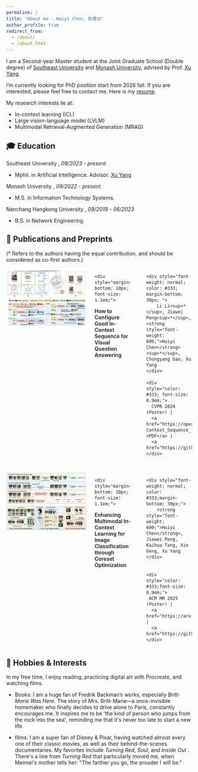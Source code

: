 ```yaml
---
permalink: /
title: "About me - Huiyi Chen, 陈慧仪"
author_profile: true
redirect_from: 
  - /about/
  - /about.html
---
```


I am a Second-year Master student at the Joint Graduate School (Double degree) of [Southeast University](https://www.seu.edu.cn/) and [Monash University](https://www.monash.edu/), advised by Prof. [Xu Yang](https://yangxuntu.github.io/). 

I’m currently looking for PhD position start from 2026 fall. If you are interested, please feel free to contact me. Here is my [resume](https://chenyil6.github.io/files/Huiyi_Chen_CV_3.pdf).

My research interests lie at:

* In-context learning (ICL)
* Large vision-language model (LVLM)
* Multimodal Retrieval-Augmented Generation (MRAG)

## 🎓 Education

Southeast University , *09/2023 - present*

* Mphil. in Artificial Intelligence. Advisor: [Xu Yang](https://yangxuntu.github.io/)

Monash University , *09/2022 - present*

* M.S. in Information Technology Systems.

Nanchang Hangkong University , *09/2019 - 06/2023*

* B.S. in Network Engineering.
  

## 📝 Publications and Preprints
(* Refers to the authors having the equal contribution, and should be considered as co-first authors.)


<div style="display: flex; gap: 20px; margin-bottom: 2em; align-items: flex-start;">
  <!-- 纯图片展示区（无文字） -->
  <div style="flex: 0 0 220px;  height: 160px; border-radius: 4px; border:1px;solid #f0f0f0;">
    <img src="/images/cvpr2024.jpg" 
         style="width:100%;  height: 100%; ">
  </div>

  <!-- 右侧论文信息 -->
  <div style="flex: 1;">
    
    <div style="margin-bottom: 10px; font-size: 1.1em;">
  <a href="https://openaccess.thecvf.com/content/CVPR2024/papers/Li_How_to_Configure_Good_In-Context_Sequence_for_Visual_Question_Answering_CVPR_2024_paper.pdf" 
     style="font-weight: 600; text-decoration: none; ">
    How to Configure Good In-Context Sequence for Visual Question Answering
  </a>
    </div>

    <div style="font-weight: normal; color: #333; margin-bottom: 30px; ">
        Li Li<sup>*</sup>, Jiawei Peng<sup>*</sup>, <strong style="font-weight: 600;">Huiyi Chen</strong><sup>*</sup>, Chongyang Gao, Xu Yang
    </div>

    <div style="color: #333; font-size: 0.9em;">
      CVPR 2024 (Poster) | 
      <a href="https://openaccess.thecvf.com/content/CVPR2024/papers/Li_How_to_Configure_Good_In-Context_Sequence_for_Visual_Question_Answering_CVPR_2024_paper.pdf" >PDF</a> | 
      <a href="https://github.com/GaryJiajia/OFv2_ICL_VQA">Code</a> 
    </div>

  </div>
</div>

<div style="display: flex; gap: 20px; margin-bottom: 2em; align-items: flex-start;">
  <!-- 纯图片展示区（无文字） -->
  <div style="flex: 0 0 220px;  height: 160px; border-radius: 4px; border:1px; solid #f0f0f0;">
    <img src="/images/coreset.jpg" 
         style="width:100%;   height: 100%;">
  </div>

  <!-- 右侧论文信息 -->
  <div style="flex: 1;">
    
    <div style="margin-bottom: 10px; font-size: 1.1em;">
  <a href="https://arxiv.org/pdf/2504.14200" 
     style="font-weight: 600; text-decoration: none; ">
    Enhancing Multimodal In-Context Learning for Image Classification through Coreset Optimization
  </a>
    </div>

    <div style="font-weight: normal; color: #333;margin-bottom: 30px;">
        <strong style="font-weight: 600;">Huiyi Chen</strong>, Jiawei Peng, Kaihua Tang, Xin Geng, Xu Yang
    </div>

    
    <div style="color: #333;font-size: 0.9em;">
     ACM MM 2025 (Poster) |  
      <a href="https://arxiv.org/pdf/2504.14200">PDF</a> | 
      <a href="https://github.com/chenyil6/KeCO_Coreset_Optimization">Code</a> 
    </div>

  </div>
</div>



## 🧩 Hobbies & Interests​

In my free time, I enjoy reading, practicing digital art with Procreate, and watching films.

* Books: I am a huge fan of ​Fredrik Backman’s works, especially *Britt-Marie Was Here*. The story of Mrs. Britt-Marie—a once-invisible homemaker who finally decides to drive alone to Paris, constantly encourages me. It inspires me to be 'the kind of person who jumps from the rock into the sea', reminding me that it's never too late to start a new life.

* films: I am a super fan of Disney & Pixar, having watched almost every one of their classic movies, as well as their behind-the-scenes documentaries. My favorites include *Turning Red*, *Soul*, and *Inside Out* . There's a line from *Turning Red* that particularly moved me, when Meimei's mother tells her: "The farther you go, the prouder I will be."
